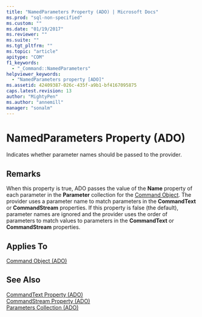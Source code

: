 ```yaml
---
title: "NamedParameters Property (ADO) | Microsoft Docs"
ms.prod: "sql-non-specified"
ms.custom: ""
ms.date: "01/19/2017"
ms.reviewer: ""
ms.suite: ""
ms.tgt_pltfrm: ""
ms.topic: "article"
apitype: "COM"
f1_keywords: 
  - "_Command::NamedParameters"
helpviewer_keywords: 
  - "NamedParameters property [ADO]"
ms.assetid: 42409387-026c-435f-a9b1-bf4167095875
caps.latest.revision: 13
author: "MightyPen"
ms.author: "annemill"
manager: "sonalm"
---
```

# NamedParameters Property (ADO)
Indicates whether parameter names should be passed to the provider.  
  
## Remarks  
 When this property is true, ADO passes the value of the **Name** property of each parameter in the **Parameter** collection for the [Command Object](../../../ado/reference/ado-api/command-object-ado.md). The provider uses a parameter name to match parameters in the **CommandText** or **CommandStream** properties. If this property is false (the default), parameter names are ignored and the provider uses the order of parameters to match values to parameters in the **CommandText** or **CommandStream** properties.  
  
## Applies To  
 [Command Object (ADO)](../../../ado/reference/ado-api/command-object-ado.md)  
  
## See Also  
 [CommandText Property (ADO)](../../../ado/reference/ado-api/commandtext-property-ado.md)   
 [CommandStream Property (ADO)](../../../ado/reference/ado-api/commandstream-property-ado.md)   
 [Parameters Collection (ADO)](../../../ado/reference/ado-api/parameters-collection-ado.md)